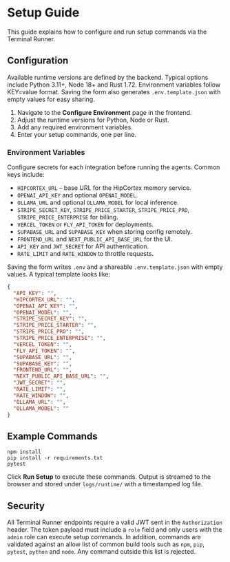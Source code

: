 # Setup Guide

This guide explains how to configure and run setup commands via the Terminal Runner.

## Configuration
Available runtime versions are defined by the backend. Typical options include Python 3.11+, Node 18+ and Rust 1.72. Environment variables follow KEY=value format. Saving the form also generates `.env.template.json` with empty values for easy sharing.

1. Navigate to the **Configure Environment** page in the frontend.
2. Adjust the runtime versions for Python, Node or Rust.
3. Add any required environment variables.
4. Enter your setup commands, one per line.

### Environment Variables

Configure secrets for each integration before running the agents. Common keys
include:

- `HIPCORTEX_URL` – base URL for the HipCortex memory service.
- `OPENAI_API_KEY` and optional `OPENAI_MODEL`.
- `OLLAMA_URL` and optional `OLLAMA_MODEL` for local inference.
- `STRIPE_SECRET_KEY`, `STRIPE_PRICE_STARTER`, `STRIPE_PRICE_PRO`,
  `STRIPE_PRICE_ENTERPRISE` for billing.
- `VERCEL_TOKEN` or `FLY_API_TOKEN` for deployments.
- `SUPABASE_URL` and `SUPABASE_KEY` when storing config remotely.
- `FRONTEND_URL` and `NEXT_PUBLIC_API_BASE_URL` for the UI.
- `API_KEY` and `JWT_SECRET` for API authentication.
- `RATE_LIMIT` and `RATE_WINDOW` to throttle requests.

Saving the form writes `.env` and a shareable `.env.template.json` with empty
values. A typical template looks like:

```json
{
  "API_KEY": "",
  "HIPCORTEX_URL": "",
  "OPENAI_API_KEY": "",
  "OPENAI_MODEL": "",
  "STRIPE_SECRET_KEY": "",
  "STRIPE_PRICE_STARTER": "",
  "STRIPE_PRICE_PRO": "",
  "STRIPE_PRICE_ENTERPRISE": "",
  "VERCEL_TOKEN": "",
  "FLY_API_TOKEN": "",
  "SUPABASE_URL": "",
  "SUPABASE_KEY": "",
  "FRONTEND_URL": "",
  "NEXT_PUBLIC_API_BASE_URL": "",
  "JWT_SECRET": "",
  "RATE_LIMIT": "",
  "RATE_WINDOW": "",
  "OLLAMA_URL": "",
  "OLLAMA_MODEL": ""
}
```

## Example Commands

```
npm install
pip install -r requirements.txt
pytest
```

Click **Run Setup** to execute these commands. Output is streamed to the browser and stored under `logs/runtime/` with a timestamped log file.


## Security

All Terminal Runner endpoints require a valid JWT sent in the `Authorization` header. The token payload must include a `role` field and only users with the `admin` role can execute setup commands. In addition, commands are validated against an allow list of common build tools such as `npm`, `pip`, `pytest`, `python` and `node`. Any command outside this list is rejected.
